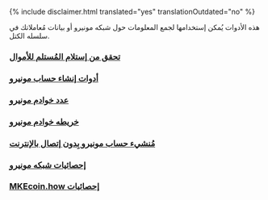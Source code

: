 {% include disclaimer.html translated="yes" translationOutdated="no" %}

هذه الأدوات يُمكن إستخدامها لجمع المعلومات حول شبكه مونيرو أو بيانات مُعاملاتك في سلسله الكتل.

### [تحقق من إستلام المُستلم للأموال](http://xmrtests.llcoins.net/checktx.html)

### [أدوات إنشاء حساب مونيرو](https://xmr.llcoins.net/)

### [عدد خوادم مونيرو](http://MKEcoinnodes.i2p.xyz/)

### [خريطه خوادم مونيرو](https://MKEcoinhash.com/nodes-distribution.html)

### [مُنشيء حساب مونيرو بِدون إتصال بالإنترنت](http://MKEcoinaddress.org/)

### [إحصائيات شبكه مونيرو](http://MKEcoinblocks.info/stats)

### [MKEcoin.how إحصائيات](https://www.MKEcoin.how/)
